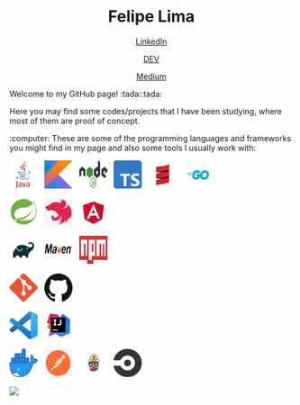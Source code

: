 <h1 align="center">Felipe Lima </h1>

<p align="center">
  <a href="https://br.linkedin.com/in/flimafreire">LinkedIn</a>
</p>

<p align="center">
  <a href="https://dev.to/flflima">DEV</a>
</p>

<p align="center">
  <a href="https://medium.com/@flf.felipe">Medium</a>
</p>

<p align="left">Welcome to my GitHub page! :tada::tada:</p>

<p align="left">Here you may find some codes/projects that I have been studying, where most of them are proof of concept.</p>

<p align="left">:computer: These are some of the programming languages and frameworks you might find in my page and also some tools I usually work with:</p>

<p align="left">
  <img alt="Java" title="Java" src="https://github.com/flflima/flflima/blob/main/img/java.png" width="50" height="50">&nbsp;&nbsp;
  <img alt="Kotlin" title="Kotlin" src="https://github.com/flflima/flflima/blob/main/img/kotlin.png" width="50" height="50">&nbsp;&nbsp;
  <img alt="NodeJS" title="NodeJS" src="https://github.com/flflima/flflima/blob/main/img/nodejs.png" width="50" height="50">&nbsp;&nbsp;
  <img alt="Typescript" title="Typescript" src="https://github.com/flflima/flflima/blob/main/img/typescript.png" width="50" height="50">&nbsp;&nbsp;
  <img alt="Scala" title="Scala" src="https://github.com/flflima/flflima/blob/main/img/scala.png" width="50" height="50">&nbsp;&nbsp;
  <img alt="Go" title="Go" src="https://github.com/flflima/flflima/blob/main/img/go.png" width="50" height="50">&nbsp;&nbsp;
</p>
<p align="çeft">
  <img alt="Spring Boot" title="Spring Boot" src="https://github.com/flflima/flflima/blob/main/img/spring-boot.png" width="50" height="50">&nbsp;&nbsp;
  <img alt="NestJS" title="NestJS" src="https://github.com/flflima/flflima/blob/main/img/nestjs.png" width="50" height="50">&nbsp;&nbsp;
  <img alt="Angular" title="Angular" src="https://github.com/flflima/flflima/blob/main/img/angular.png" width="50" height="50">&nbsp;&nbsp;
</p>
<p align="left">
  <img alt="Gradle" title="Gradle" src="https://github.com/flflima/flflima/blob/main/img/gradle.png" width="50" height="50">&nbsp;&nbsp;
  <img alt="Maven" title="Maven" src="https://github.com/flflima/flflima/blob/main/img/maven.png" width="50" height="50">&nbsp;&nbsp;
  <img alt="npm" title="npm" src="https://github.com/flflima/flflima/blob/main/img/npm.png" width="50" height="50">&nbsp;&nbsp;
</p>
<p align="left">
  <img alt="Git" title="Git" src="https://github.com/flflima/flflima/blob/main/img/git.png" width="50" height="50">&nbsp;&nbsp;
  <img alt="GitHub" title="GitHub" src="https://github.com/flflima/flflima/blob/main/img/github.png" width="50" height="50">&nbsp;&nbsp;
</p>
<p align="left">
  <img alt="VSCode" title="VSCode" src="https://github.com/flflima/flflima/blob/main/img/vs-code.png" width="50" height="50">&nbsp;&nbsp;
  <img alt="Intellij" title="Intellij" src="https://github.com/flflima/flflima/blob/main/img/intellij.png" width="50" height="50">&nbsp;&nbsp;
</p>
<p align="left">
  <img alt="Docker" title="Docker" src="https://github.com/flflima/flflima/blob/main/img/docker.png" width="50" height="50">&nbsp;&nbsp;
  <img alt="Postman" title="Postman" src="https://github.com/flflima/flflima/blob/main/img/postman.png" width="50" height="50">&nbsp;&nbsp;
  <img alt="Travis CI" title="Travis CI" src="https://github.com/flflima/flflima/blob/main/img/travis-ci.png" width="50" height="50">&nbsp;&nbsp;
  <img alt="CircleCI" title="CircleCI" src="https://github.com/flflima/flflima/blob/main/img/circle-ci.png" width="50" height="50">
</p>
<p align="left">
  <img width="400px" align="left" src="https://github-readme-stats.vercel.app/api/top-langs/?username=flflima&hide=html&layout=compact" />
</p>
